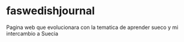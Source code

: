 # faswedishjournal
Pagina web que evolucionara con la tematica de aprender sueco y mi intercambio a Suecia
